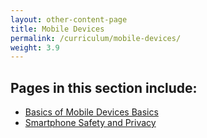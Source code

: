 ```yaml
---
layout: other-content-page
title: Mobile Devices
permalink: /curriculum/mobile-devices/
weight: 3.9
---
```

## Pages in this section include: ##
- [Basics of Mobile Devices Basics](../curriculum/mobile-devices/basics-of-mobile-devices/)
- [Smartphone Safety and Privacy](../curriculum/mobile-devices/smartphone-safety-and-privacy/)

